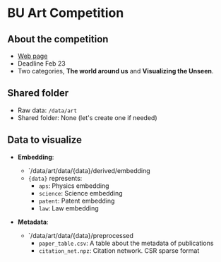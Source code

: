 # BU Art Competition

## About the competition 

- [Web page](https://www.binghamton.edu/research/division-offices/research-advancement/art-of-science/index.html)
- Deadline Feb 23
- Two categories, **The world around us** and **Visualizing the Unseen**.

## Shared folder
- Raw data: `/data/art`
- Shared folder: None (let's create one if needed)

## Data to visualize

- **Embedding**:
  - `/data/art/data/{data}/derived/embedding
  - `{data}` represents:
    - `aps`: Physics embedding 
    - `science`: Science embedding 
    - `patent`: Patent embedding 
    - `law`: Law embedding 

- **Metadata**:
  - `/data/art/data/{data}/preprocessed
    - `paper_table.csv`: A table about the metadata of publications
    - `citation_net.npz`: Citation network. CSR sparse format



